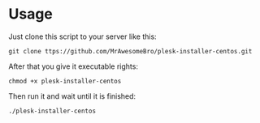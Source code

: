 # Usage

Just clone this script to your server like this:

    git clone ttps://github.com/MrAwesomeBro/plesk-installer-centos.git

After that you give it executable rights:

    chmod +x plesk-installer-centos

Then run it and wait until it is finished:

    ./plesk-installer-centos

